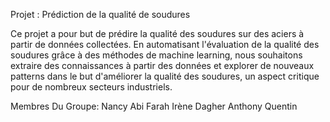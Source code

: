 Projet : Prédiction de la qualité de soudures

Ce projet a pour but de prédire la qualité des soudures sur des aciers à partir de données collectées. En automatisant l'évaluation de la qualité des soudures grâce à des méthodes de machine learning, nous souhaitons extraire des connaissances à partir des données et explorer de nouveaux patterns dans le but d'améliorer la qualité des soudures, un aspect critique pour de nombreux secteurs industriels.

Membres Du Groupe:
Nancy Abi Farah
Irène Dagher
Anthony Quentin